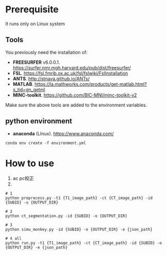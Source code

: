 # Prerequisite

It runs only on Linux system

## Tools

You previously need the installation of:

 - **FREESURFER** v6.0.0.1. https://surfer.nmr.mgh.harvard.edu/pub/dist/freesurfer/  
 - **FSL**. https://fsl.fmrib.ox.ac.uk/fsl/fslwiki/FslInstallation 
 - **ANTS**. http://stnava.github.io/ANTs/
 - **MATLAB**. https://la.mathworks.com/products/get-matlab.html?s_tid=gn_getml 
 - **MINC-toolkit**. https://github.com/BIC-MNI/minc-toolkit-v2  

Make sure the above tools are added to the environment variables.

## python environment

* **anaconda** (LInux). https://www.anaconda.com/

```shell
conda env create -f environment.yml
```

# How to use

1. ac pc校正
2. 

```shell
# 1
python preprocess.py -t1 {T1_image_path} -ct {CT_image_path} -id {SUBID} -o {OUTPUT_DIR}

# 2
python ct_segmentation.py -id {SUBID} -o {OUTPUT_DIR}

# 3
python simu_monkey.py -id {SUBID} -o {OUTPUT_DIR} -e {json_path}

# 4 all
python run.py -t1 {T1_image_path} -ct {CT_image_path} -id {SUBID} -o {OUTPUT_DIR} -e {json_path}
```

